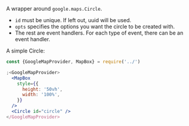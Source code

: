 A wrapper around `google.maps.Circle`.

- `id` must be unique. If left out, uuid will be used.
- `opts` specifies the options you want the circle to be created with.
- The rest are event handlers. For each type of event, there can be an event
  handler.

A simple Circle:

```jsx
const {GoogleMapProvider, MapBox} = require('../')

;<GoogleMapProvider>
  <MapBox
    style={{
      height: '50vh',
      width: '100%',
    }}
  />
  <Circle id="circle" />
</GoogleMapProvider>
```
